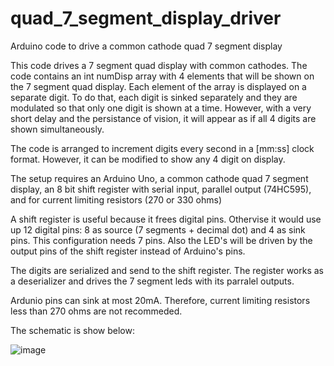 # quad_7_segment_display_driver
Arduino code to drive a common cathode quad 7 segment display

This code drives a 7 segment quad display with common cathodes. The code contains an int numDisp array with 4 elements that will be shown on the 7 segment quad display. Each element of the array is displayed on a separate digit. To do that, each digit is sinked separately and they are modulated so that only one digit is shown at a time. However, with a very short delay and the persistance of vision, it will appear as if all 4 digits are shown simultaneously.  

The code is arranged to increment digits every second in a [mm:ss] clock format. However, it can be modified to show any 4 digit on display.

The setup requires an Arduino Uno, a common cathode quad 7 segment display, an 8 bit shift register with serial input, parallel output (74HC595), and for current limiting resistors (270 or 330 ohms)

A shift register is useful because it frees digital pins. Othervise it would use up 12 digital pins: 8 as source (7 segments + decimal dot) and 4 as sink pins. This configuration needs 7 pins. Also the LED's will be driven by the output pins of the shift register instead of Arduino's pins. 

The digits are serialized and send to the shift register. The register works as a deserializer and drives the 7 segment leds with its parralel outputs.

Ardunio pins can sink at most 20mA. Therefore, current limiting resistors less than 270 ohms are not recommeded. 

The schematic is show below:

![image](https://user-images.githubusercontent.com/40482921/236323852-a0725c56-1f36-4cba-8198-01162e7fbde9.png)

